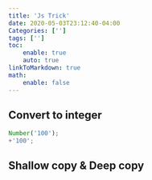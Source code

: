 ```yaml
---
title: 'Js Trick'
date: 2020-05-03T23:12:40-04:00
Categories: ['']
tags: ['']
toc:
    enable: true
    auto: true
linkToMarkdown: true
math:
    enable: false
---
```


## Convert to integer

```js
Number('100');
+'100';
```

## Shallow copy & Deep copy

